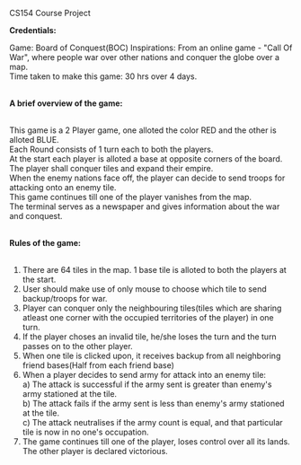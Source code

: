 CS154 Course Project

**Credentials:**

Game: Board of Conquest(BOC)
Inspirations: From an online game - "Call Of War", where people war over other nations and conquer the globe over a map.<br>
Time taken to make this game: 30 hrs over 4 days.<br><br>

**A brief overview of the game:**<br><br>

This game is a 2 Player game, one alloted the color RED and the other is alloted BLUE.<br>
Each Round consists of 1 turn each to both the players.<br>
At the start each player is alloted a base at opposite corners of the board.<br>
The player shall conquer tiles and expand their empire.<br>
When the enemy nations face off, the player can decide to send troops for attacking onto an enemy tile.<br>
This game continues till one of the player vanishes from the map.<br>
The terminal serves as a newspaper and gives information about the war and conquest.<br><br>


**Rules of the game:**<br><br>

1) There are 64 tiles in the map. 1 base tile is alloted to both the players at the start.
2) User should make use of only mouse to choose which tile to send backup/troops for war.
3) Player can conquer only the neighbouring tiles(tiles which are sharing atleast one corner with the occupied territories of the player) in one turn.
4) If the player choses an invalid tile, he/she loses the turn and the turn passes on to the other player.
5) When one tile is clicked upon, it receives backup from all neighboring friend bases(Half from each friend base)
6) When a player decides to send army for attack into an enemy tile:<br>
	a) The attack is successful if the army sent is greater than enemy's army stationed at the tile.<br>
	b) The attack fails if the army sent is less than enemy's army stationed at the tile.<br>
	c) The attack neutralises if the army count is equal, and that particular tile is now in no one's occupation.<br>
7) The game continues till one of the player, loses control over all its lands. The other player is declared victorious.
